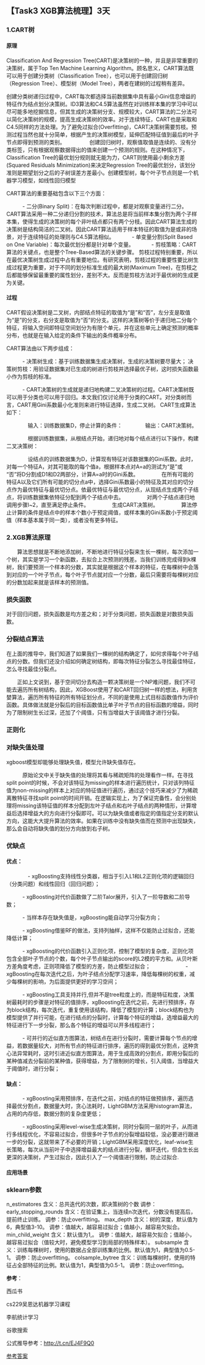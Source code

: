 ## 【Task3 XGB算法梳理】3天



### 1.CART树

#### 原理

Classification And Regression Tree(CART)是决策树的一种，并且是非常重要的决策树，属于Top Ten Machine Learning Algorithm。顾名思义，CART算法既可以用于创建分类树（Classification Tree），也可以用于创建回归树（Regression Tree）、模型树（Model Tree），两者在建树的过程稍有差异。

创建分类树递归过程中，CART每次都选择当前数据集中具有最小Gini信息增益的特征作为结点划分决策树。ID3算法和C4.5算法虽然在对训练样本集的学习中可以尽可能多地挖掘信息，但其生成的决策树分支、规模较大，CART算法的二分法可以简化决策树的规模，提高生成决策树的效率。对于连续特征，CART也是采取和C4.5同样的方法处理。为了避免过拟合(Overfitting)，CART决策树需要剪枝。预测过程当然也就十分简单，根据产生的决策树模型，延伸匹配特征值到最后的叶子节点即得到预测的类别。
　　　　
创建回归树时，观察值取值是连续的、没有分类标签，只有根据观察数据得出的值来创建一个预测的规则。在这种情况下，Classification Tree的最优划分规则就无能为力，CART则使用最小剩余方差(Squared Residuals Minimization)来决定Regression Tree的最优划分，该划分准则是期望划分之后的子树误差方差最小。创建模型树，每个叶子节点则是一个机器学习模型，如线性回归模型

CART算法的重要基础包含以下三个方面：

　　　- 二分(Binary Split)：在每次判断过程中，都是对观察变量进行二分。
CART算法采用一种二分递归分割的技术，算法总是将当前样本集分割为两个子样本集，使得生成的决策树的每个非叶结点都只有两个分枝。因此CART算法生成的决策树是结构简洁的二叉树。因此CART算法适用于样本特征的取值为是或非的场景，对于连续特征的处理则与C4.5算法相似。
　　　- 单变量分割(Split Based on One Variable)：每次最优划分都是针对单个变量。
　　　- 剪枝策略：CART算法的关键点，也是整个Tree-Based算法的关键步骤。
剪枝过程特别重要，所以在最优决策树生成过程中占有重要地位。有研究表明，剪枝过程的重要性要比树生成过程更为重要，对于不同的划分标准生成的最大树(Maximum Tree)，在剪枝之后都能够保留最重要的属性划分，差别不大。反而是剪枝方法对于最优树的生成更为关键。

#### 过程

CART假设决策树是二叉树，内部结点特征的取值为“是”和“否”，左分支是取值为“是”的分支，右分支是取值为“否”的分支。这样的决策树等价于递归地二分每个特征，将输入空间即特征空间划分为有限个单元，并在这些单元上确定预测的概率分布，也就是在输入给定的条件下输出的条件概率分布。

CART算法由以下两步组成：

　　　- 决策树生成：基于训练数据集生成决策树，生成的决策树要尽量大； 决策树剪枝：用验证数据集对已生成的树进行剪枝并选择最优子树，这时损失函数最小作为剪枝的标准。

　　　- CART决策树的生成就是递归地构建二叉决策树的过程。CART决策树既可以用于分类也可以用于回归。本文我们仅讨论用于分类的CART。对分类树而言，CART用Gini系数最小化准则来进行特征选择，生成二叉树。 CART生成算法如下：

　　　　输入：训练数据集D，停止计算的条件：
　　　　输出：CART决策树。

　　　　根据训练数据集，从根结点开始，递归地对每个结点进行以下操作，构建二叉决策树：

　　　　设结点的训练数据集为D，计算现有特征对该数据集的Gini系数。此时，对每一个特征A，对其可能取的每个值a，根据样本点对A=a的测试为“是”或 “否”将D分割成D1和D2两部分，计算A=a时的Gini系数。
　　　　在所有可能的特征A以及它们所有可能的切分点a中，选择Gini系数最小的特征及其对应的切分点作为最优特征与最优切分点。依最优特征与最优切分点，从现结点生成两个子结点，将训练数据集依特征分配到两个子结点中去。
　　　　对两个子结点递归地调用步骤l~2，直至满足停止条件。
　　　　生成CART决策树。
　　　　算法停止计算的条件是结点中的样本个数小于预定阈值，或样本集的Gini系数小于预定阈值（样本基本属于同一类），或者没有更多特征。

### 2.XGB算法原理
　　算法思想就是不断地添加树，不断地进行特征分裂来生长一棵树，每次添加一个树，其实是学习一个新函数，去拟合上次预测的残差。当我们训练完成得到k棵树，我们要预测一个样本的分数，其实就是根据这个样本的特征，在每棵树中会落到对应的一个叶子节点，每个叶子节点就对应一个分数，最后只需要将每棵树对应的分数加起来就是该样本的预测值。
### 损失函数
对于回归问题，损失函数是均方差之和；对于分类问题，损失函数是对数损失函数。
### 分裂结点算法
在上面的推导中，我们知道了如果我们一棵树的结构确定了，如何求得每个叶子结点的分数。但我们还没介绍如何确定树结构，即每次特征分裂怎么寻找最佳特征，怎么寻找最佳分裂点。

　　正如上文说到，基于空间切分去构造一颗决策树是一个NP难问题，我们不可能去遍历所有树结构，因此，XGBoost使用了和CART回归树一样的想法，利用贪婪算法，遍历所有特征的所有特征划分点，不同的是使用上式目标函数值作为评价函数。具体做法就是分裂后的目标函数值比单子叶子节点的目标函数的增益，同时为了限制树生长过深，还加了个阈值，只有当增益大于该阈值才进行分裂。
### 正则化

### 对缺失值处理
xgboost模型却能够处理缺失值，模型允许缺失值存在。

　　　原始论文中关于缺失值的处理将其看与稀疏矩阵的处理看作一样。在寻找split point的时候，不会对该特征为missing的样本进行遍历统计，只对该列特征值为non-missing的样本上对应的特征值进行遍历，通过这个技巧来减少了为稀疏离散特征寻找split point的时间开销。在逻辑实现上，为了保证完备性，会分别处理将missing该特征值的样本分配到左叶子结点和右叶子结点的两种情形，计算增益后选择增益大的方向进行分裂即可。可以为缺失值或者指定的值指定分支的默认方向，这能大大提升算法的效率。如果在训练中没有缺失值而在预测中出现缺失，那么会自动将缺失值的划分方向放到右子树。
### 优缺点
#### 优点：

　　　　- xgBoosting支持线性分类器，相当于引入L1和L2正则化项的逻辑回归（分类问题）和线性回归（回归问题）；

　　　- xgBoosting对代价函数做了二阶Talor展开，引入了一阶导数和二阶导数；

　　　- 当样本存在缺失值是，xgBoosting能自动学习分裂方向；

　　　- xgBoosting借鉴RF的做法，支持列抽样，这样不仅能防止过拟合，还能降低计算；

　　　- xgBoosting的代价函数引入正则化项，控制了模型的复杂度，正则化项包含全部叶子节点的个数，每个叶子节点输出的score的L2模的平方和。从贝叶斯方差角度考虑，正则项降低了模型的方差，防止模型过拟合；
　　　
　　　- xgBoosting在每次迭代之后，为叶子结点分配学习速率，降低每棵树的权重，减少每棵树的影响，为后面提供更好的学习空间；

　　　- xgBoosting工具支持并行,但并不是tree粒度上的，而是特征粒度，决策树最耗时的步骤是对特征的值排序，xgBoosting在迭代之前，先进行预排序，存为block结构，每次迭代，重复使用该结构，降低了模型的计算；block结构也为模型提供了并行可能，在进行结点的分裂时，计算每个特征的增益，选增益最大的特征进行下一步分裂，那么各个特征的增益可以开多线程进行；

　　　- 可并行的近似直方图算法，树结点在进行分裂时，需要计算每个节点的增益，若数据量较大，对所有节点的特征进行排序，遍历的得到最优分割点，这种贪心法异常耗时，这时引进近似直方图算法，用于生成高效的分割点，即用分裂后的某种值减去分裂前的某种值，获得增益，为了限制树的增长，引入阈值，当增益大于阈值时，进行分裂；

#### 缺点：

　　　- xgBoosting采用预排序，在迭代之前，对结点的特征做预排序，遍历选择最优分割点，数据量大时，贪心法耗时，LightGBM方法采用histogram算法，占用的内存低，数据分割的复杂度更低；

　　　- xgBoosting采用level-wise生成决策树，同时分裂同一层的叶子，从而进行多线程优化，不容易过拟合，但很多叶子节点的分裂增益较低，没必要进行跟进一步的分裂，这就带来了不必要的开销；LightGBM采用深度优化，leaf-wise生长策略，每次从当前叶子中选择增益最大的结点进行分裂，循环迭代，但会生长出更深的决策树，产生过拟合，因此引入了一个阈值进行限制，防止过拟合.
#### 应用场景

### sklearn参数
n_estimatores
含义：总共迭代的次数，即决策树的个数
调参：
early_stopping_rounds
含义：在验证集上，当连续n次迭代，分数没有提高后，提前终止训练。
调参：防止overfitting。
max_depth
含义：树的深度，默认值为6，典型值3-10。
调参：值越大，越容易过拟合；值越小，越容易欠拟合。
min_child_weight
含义：默认值为1,。
调参：值越大，越容易欠拟合；值越小，越容易过拟合（值较大时，避免模型学习到局部的特殊样本）。
subsample
含义：训练每棵树时，使用的数据占全部训练集的比例。默认值为1，典型值为0.5-1。
调参：防止overfitting。
colsample_bytree
含义：训练每棵树时，使用的特征占全部特征的比例。默认值为1，典型值为0.5-1。
调参：防止overfitting。


**参考**：

西瓜书
          
cs229吴恩达机器学习课程
           
李航统计学习
           
谷歌搜索

公式推导参考：http://t.cn/EJ4F9Q0

[参考答案](./../参考答案)
